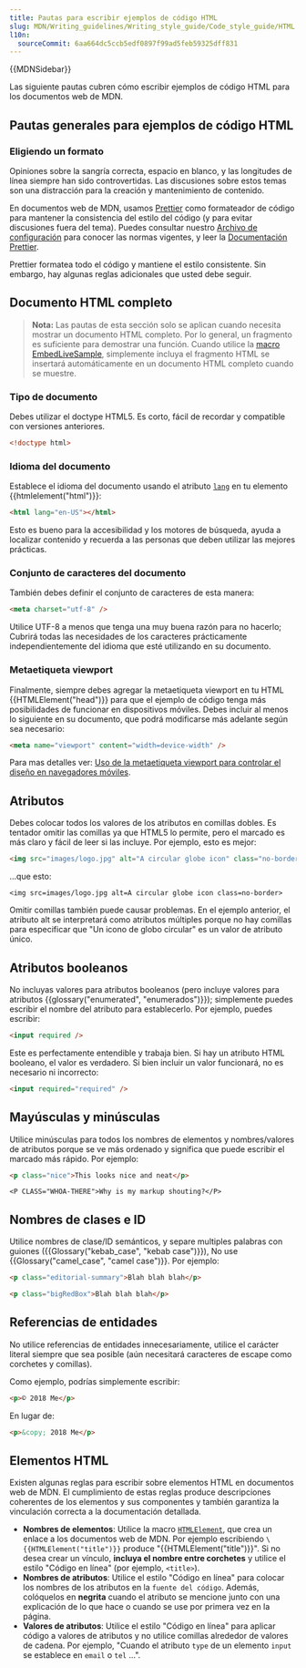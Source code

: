 ```yaml
---
title: Pautas para escribir ejemplos de código HTML
slug: MDN/Writing_guidelines/Writing_style_guide/Code_style_guide/HTML
l10n:
  sourceCommit: 6aa664dc5ccb5edf0897f99ad5feb59325dff831
---
```


{{MDNSidebar}}

Las siguiente pautas cubren cómo escribir ejemplos de código HTML para los documentos web de MDN.

## Pautas generales para ejemplos de código HTML

### Eligiendo un formato

Opiniones sobre la sangría correcta, espacio en blanco, y las longitudes de línea siempre han sido controvertidas.
Las discusiones sobre estos temas son una distracción para la creación y mantenimiento de contenido.

En documentos web de MDN, usamos [Prettier](https://prettier.io/) como formateador de código para mantener la consistencia del estilo del código (y para evitar discusiones fuera del tema).
Puedes consultar nuestro [Archivo de configuración](https://github.com/mdn/content/blob/main/.prettierrc.json) para conocer las normas vigentes, y leer la [Documentación Prettier](https://prettier.io/docs/en/index.html).

Prettier formatea todo el código y mantiene el estilo consistente. Sin embargo, hay algunas reglas adicionales que usted debe seguir.

## Documento HTML completo

> **Nota:** Las pautas de esta sección solo se aplican cuando necesita mostrar un documento HTML completo. Por lo general, un fragmento es suficiente para demostrar una función. Cuando utilice la [macro EmbedLiveSample](/es/docs/MDN/Writing_guidelines/Page_structures/Code_examples#traditional_live_samples), simplemente incluya el fragmento HTML se insertará automáticamente en un documento HTML completo cuando se muestre.

### Tipo de documento

Debes utilizar el doctype HTML5. Es corto, fácil de recordar y compatible con versiones anteriores.

```html example-good
<!doctype html>
```

### Idioma del documento

Establece el idioma del documento usando el atributo [`lang`](/es/docs/Web/HTML/Global_attributes#lang) en tu elemento {{htmlelement("html")}}:

```html example-good
<html lang="en-US"></html>
```

Esto es bueno para la accesibilidad y los motores de búsqueda, ayuda a localizar contenido y recuerda a las personas que deben utilizar las mejores prácticas.

### Conjunto de caracteres del documento

También debes definir el conjunto de caracteres de esta manera:

```html example-good
<meta charset="utf-8" />
```

Utilice UTF-8 a menos que tenga una muy buena razón para no hacerlo; Cubrirá todas las necesidades de los caracteres prácticamente independientemente del idioma que esté utilizando en su documento.

### Metaetiqueta viewport

Finalmente, siempre debes agregar la metaetiqueta viewport en tu HTML {{HTMLElement("head")}} para que el ejemplo de código tenga más posibilidades de funcionar en dispositivos móviles. Debes incluir al menos lo siguiente en su documento, que podrá modificarse más adelante según sea necesario:

```html example-good
<meta name="viewport" content="width=device-width" />
```

Para mas detalles ver: [Uso de la metaetiqueta viewport para controlar el diseño en navegadores móviles](/es/docs/Web/HTML/Viewport_meta_tag).

## Atributos

Debes colocar todos los valores de los atributos en comillas dobles. Es tentador omitir las comillas ya que HTML5 lo permite, pero el marcado es más claro y fácil de leer si las incluye. Por ejemplo, esto es mejor:

```html example-good
<img src="images/logo.jpg" alt="A circular globe icon" class="no-border" />
```

...que esto:

```html-nolint example-bad
<img src=images/logo.jpg alt=A circular globe icon class=no-border>
```

Omitir comillas también puede causar problemas. En el ejemplo anterior, el atributo alt se interpretará como atributos múltiples porque no hay comillas para especificar que "Un icono de globo circular" es un valor de atributo único.

## Atributos booleanos

No incluyas valores para atributos booleanos (pero incluye valores para atributos {{glossary("enumerated", "enumerados")}}); simplemente puedes escribir el nombre del atributo para establecerlo. Por ejemplo, puedes escribir:

```html example-good
<input required />
```

Este es perfectamente entendible y trabaja bien. Si hay un atributo HTML booleano, el valor es verdadero. Si bien incluir un valor funcionará, no es necesario ni incorrecto:

```html example-bad
<input required="required" />
```

## Mayúsculas y minúsculas

Utilice minúsculas para todos los nombres de elementos y nombres/valores de atributos porque se ve más ordenado y significa que puede escribir el marcado más rápido. Por ejemplo:

```html example-good
<p class="nice">This looks nice and neat</p>
```

```html-nolint example-bad
<P CLASS="WHOA-THERE">Why is my markup shouting?</P>
```

## Nombres de clases e ID

Utilice nombres de clase/ID semánticos, y separe multiples palabras con guiones ({{Glossary("kebab_case", "kebab case")}}), No use {{Glossary("camel_case", "camel case")}}. Por ejemplo:

```html example-good
<p class="editorial-summary">Blah blah blah</p>
```

```html example-bad
<p class="bigRedBox">Blah blah blah</p>
```

## Referencias de entidades

No utilice referencias de entidades innecesariamente, utilice el carácter literal siempre que sea posible (aún necesitará caracteres de escape como corchetes y comillas).

Como ejemplo, podrías simplemente escribir:

```html example-good
<p>© 2018 Me</p>
```

En lugar de:

```html example-bad
<p>&copy; 2018 Me</p>
```

## Elementos HTML

Existen algunas reglas para escribir sobre elementos HTML en documentos web de MDN. El cumplimiento de estas reglas produce descripciones coherentes de los elementos y sus componentes y también garantiza la vinculación correcta a la documentación detallada.

- **Nombres de elementos**: Utilice la macro [`HTMLElement`](https://github.com/mdn/yari/blob/main/kumascript/macros/HTMLElement.ejs), que crea un enlace a los documentos web de MDN. Por ejemplo escribiendo `\{{HTMLElement("title")}}` produce "{{HTMLElement("title")}}".
  Si no desea crear un vínculo, **incluya el nombre entre corchetes** y utilice el estilo "Código en línea" (por ejemplo, `<title>`).
- **Nombres de atributos**: Utilice el estilo "Código en línea" para colocar los nombres de los atributos en la `fuente del código`. Además, colóquelos en **negrita** cuando el atributo se mencione junto con una explicación de lo que hace o cuando se use por primera vez en la página.
- **Valores de atributos**: Utilice el estilo "Código en línea" para aplicar código a valores de atributos y no utilice comillas alrededor de valores de cadena. Por ejemplo, "Cuando el atributo `type` de un elemento `input` se establece en `email` o `tel` ...".
